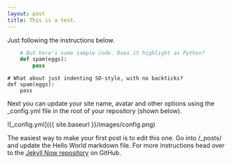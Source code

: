 ```yaml
---
layout: post
title: This is a test.
---
```


Just following the instructions below.

```python
    # But here's some sample code. Does it highlight as Python?
    def spam(eggs):
        pass
```

    # What about just indenting SO-style, with no backticks?
    def spam(eggs):
        pass

Next you can update your site name, avatar and other options using the _config.yml file in the root of your repository (shown below).

![_config.yml]({{ site.baseurl }}/images/config.png)

The easiest way to make your first post is to edit this one. Go into /_posts/ and update the Hello World markdown file. For more instructions head over to the [Jekyll Now repository](https://github.com/barryclark/jekyll-now) on GitHub.
